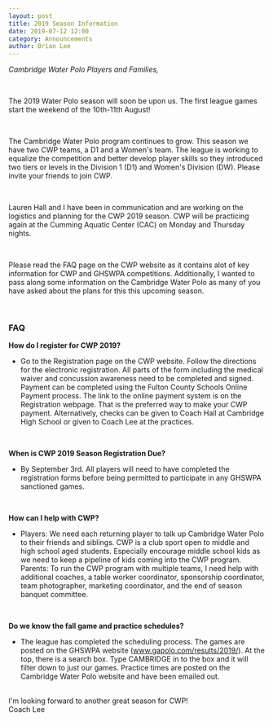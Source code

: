 ```yaml
---
layout: post
title: 2019 Season Information
date: 2019-07-12 12:00
category: Announcements
author: Brian Lee
---
```


*Cambridge Water Polo Players and Families,*

<br>

The 2019 Water Polo season will soon be upon us.  The first league games start the weekend of the 10th-11th August!

<br>

The Cambridge Water Polo program continues to grow.  This season we have two CWP teams, a D1 and a Women's team.  The league is working to equalize the competition and better develop player skills so they introduced two tiers or levels in the Division 1 (D1) and Women's Division (DW).  Please invite your friends to join CWP. 

<br>

Lauren Hall and I have been in communication and are working on the logistics and planning for the CWP 2019 season.  CWP will be practicing again at the Cumming Aquatic Center (CAC) on Monday and Thursday nights.

<br>

Please read the FAQ page on the CWP website as it contains alot of key information for CWP and GHSWPA competitions.  Additionally, I wanted to pass along some information on the Cambridge Water Polo as many of you have asked about the plans for this this upcoming season.

<br>

### FAQ
**How do I register for CWP 2019?**

* Go to the Registration page on the CWP website.  Follow the directions for the electronic registration.  All parts of the form including the medical waiver and concussion awareness need to be completed and signed.  Payment can be completed using the Fulton County Schools Online Payment process.  The link to the online payment system is on the Registration webpage.  That is the preferred way to make your CWP payment.  Alternatively, checks can be given to Coach Hall at Cambridge High School or given to Coach Lee at the practices.

<br>

**When is CWP 2019 Season Registration Due?**

* By September 3rd.  All players will need to have completed the registration forms before being permitted to participate in any GHSWPA sanctioned games.

<br>

**How can I help with CWP?**

* Players: We need each returning player to talk up Cambridge Water Polo to their friends and siblings.  CWP is a club sport open to middle and high school aged students.  Especially encourage middle school kids as we need to keep a pipeline of kids coming into the CWP program.  Parents: To run the CWP program with multiple teams, I need help with additional coaches, a table worker coordinator, sponsorship coordinator, team photographer, marketing coordinator, and the end of season banquet committee.

<br>

**Do we know the fall game and practice schedules?**

* The league has completed the scheduling process.  The games are posted on the GHSWPA website (www.gapolo.com/results/2019/).  At the top, there is a search box. Type CAMBRIDGE in to the box and it will filter down to just our games.  Practice times are posted on the Cambridge Water Polo website and have been emailed out.
<br>
I'm looking forward to another great season for CWP!
<br>
Coach Lee



 
